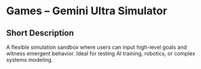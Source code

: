 # Games – Gemini Ultra Simulator

## Short Description

A flexible simulation sandbox where users can input high-level goals and witness emergent behavior. Ideal for testing AI training, robotics, or complex systems modeling.



